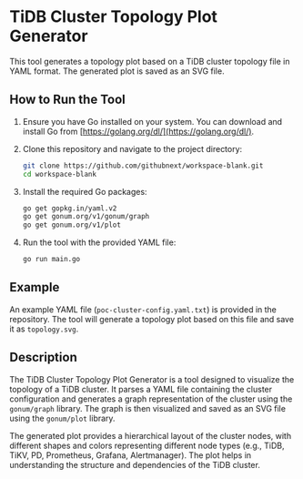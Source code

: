 # TiDB Cluster Topology Plot Generator

This tool generates a topology plot based on a TiDB cluster topology file in YAML format. The generated plot is saved as an SVG file.

## How to Run the Tool

1. Ensure you have Go installed on your system. You can download and install Go from [https://golang.org/dl/](https://golang.org/dl/).

2. Clone this repository and navigate to the project directory:

   ```sh
   git clone https://github.com/githubnext/workspace-blank.git
   cd workspace-blank
   ```

3. Install the required Go packages:

   ```sh
   go get gopkg.in/yaml.v2
   go get gonum.org/v1/gonum/graph
   go get gonum.org/v1/plot
   ```

4. Run the tool with the provided YAML file:

   ```sh
   go run main.go
   ```

## Example

An example YAML file (`poc-cluster-config.yaml.txt`) is provided in the repository. The tool will generate a topology plot based on this file and save it as `topology.svg`.

## Description

The TiDB Cluster Topology Plot Generator is a tool designed to visualize the topology of a TiDB cluster. It parses a YAML file containing the cluster configuration and generates a graph representation of the cluster using the `gonum/graph` library. The graph is then visualized and saved as an SVG file using the `gonum/plot` library.

The generated plot provides a hierarchical layout of the cluster nodes, with different shapes and colors representing different node types (e.g., TiDB, TiKV, PD, Prometheus, Grafana, Alertmanager). The plot helps in understanding the structure and dependencies of the TiDB cluster.
